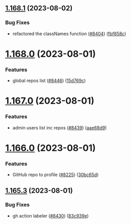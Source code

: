 ## [1.168.1](https://github.com/EddieHubCommunity/LinkFree/compare/v1.168.0...v1.168.1) (2023-08-02)


### Bug Fixes

* refactored the classNames function ([#8404](https://github.com/EddieHubCommunity/LinkFree/issues/8404)) ([fbf858c](https://github.com/EddieHubCommunity/LinkFree/commit/fbf858cc75e1cb6d93c97fce41d1c2b88cfb8633))



# [1.168.0](https://github.com/EddieHubCommunity/LinkFree/compare/v1.167.0...v1.168.0) (2023-08-01)


### Features

* global repos list ([#8446](https://github.com/EddieHubCommunity/LinkFree/issues/8446)) ([15d769c](https://github.com/EddieHubCommunity/LinkFree/commit/15d769cb0a6030115a19062745f6dcf577eb9a0a))



# [1.167.0](https://github.com/EddieHubCommunity/LinkFree/compare/v1.166.0...v1.167.0) (2023-08-01)


### Features

* admin users list inc repos ([#8439](https://github.com/EddieHubCommunity/LinkFree/issues/8439)) ([aae68d9](https://github.com/EddieHubCommunity/LinkFree/commit/aae68d92be0dbd09c31df93c83e926a1b7786919))



# [1.166.0](https://github.com/EddieHubCommunity/LinkFree/compare/v1.165.3...v1.166.0) (2023-08-01)


### Features

* GitHub repo to profile ([#8225](https://github.com/EddieHubCommunity/LinkFree/issues/8225)) ([30bc65d](https://github.com/EddieHubCommunity/LinkFree/commit/30bc65d3d075895e81ead930cbdca9e383a7f210))



## [1.165.3](https://github.com/EddieHubCommunity/LinkFree/compare/v1.165.2...v1.165.3) (2023-08-01)


### Bug Fixes

* gh action labeler ([#8430](https://github.com/EddieHubCommunity/LinkFree/issues/8430)) ([83c939e](https://github.com/EddieHubCommunity/LinkFree/commit/83c939e361790316b2ad26b1e079b8b87520ad5b))



